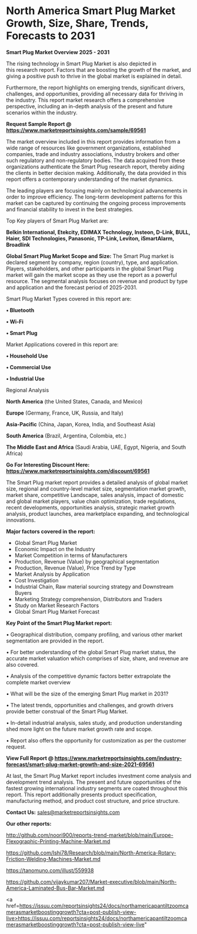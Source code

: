 # North America Smart Plug Market Growth, Size, Share, Trends, Forecasts to 2031

<Strong> Smart Plug Market Overview 2025 - 2031</strong>

The rising technology in Smart Plug Market is also depicted in this research report. Factors that are boosting the growth of the market, and giving a positive push to thrive in the global market is explained in detail.

Furthermore, the report highlights on emerging trends, significant drivers, challenges, and opportunities, providing all necessary data for thriving in the industry. This report market research offers a comprehensive perspective, including an in-depth analysis of the present and future scenarios within the industry.

<strong>Request Sample Report @ <a href=https://www.marketreportsinsights.com/sample/69561>https://www.marketreportsinsights.com/sample/69561</a></strong>

The market overview included in this report provides information from a wide range of resources like government organizations, established companies, trade and industry associations, industry brokers and other such regulatory and non-regulatory bodies. The data acquired from these organizations authenticate the Smart Plug research report, thereby aiding the clients in better decision making. Additionally, the data provided in this report offers a contemporary understanding of the market dynamics.

The leading players are focusing mainly on technological advancements in order to improve efficiency. The long-term development patterns for this market can be captured by continuing the ongoing process improvements and financial stability to invest in the best strategies.

Top Key players of Smart Plug Market are:

<strong>Belkin International, Etekcity, EDIMAX Technology, Insteon, D-Link, BULL, Haier, SDI Technologies, Panasonic, TP-Link, Leviton, iSmartAlarm, Broadlink</strong>

<strong><b>Global Smart Plug Market Scope and Size:</b></strong>
The Smart Plug market is declared segment by company, region (country), type, and application. Players, stakeholders, and other participants in the global Smart Plug market will gain the market scope as they use the report as a powerful resource. The segmental analysis focuses on revenue and product by type and application and the forecast period of 2025-2031.

Smart Plug Market Types covered in this report are:

<strong>• Bluetooth

• Wi-Fi

• Smart Plug</strong>

Market Applications covered in this report are:

<strong>• Household Use

• Commercial Use

• Industrial Use</strong> 

Regional Analysis

<strong>North America</strong> (the United States, Canada, and Mexico)

<strong>Europe</strong> (Germany, France, UK, Russia, and Italy)

<strong>Asia-Pacific</strong> (China, Japan, Korea, India, and Southeast Asia)

<strong>South America</strong> (Brazil, Argentina, Colombia, etc.)

<strong>The Middle East and Africa</strong> (Saudi Arabia, UAE, Egypt, Nigeria, and South Africa)

<strong>Go For Interesting Discount Here: <a href=https://www.marketreportsinsights.com/discount/69561>https://www.marketreportsinsights.com/discount/69561</a></strong>

The Smart Plug market report provides a detailed analysis of global market size, regional and country-level market size, segmentation market growth, market share, competitive Landscape, sales analysis, impact of domestic and global market players, value chain optimization, trade regulations, recent developments, opportunities analysis, strategic market growth analysis, product launches, area marketplace expanding, and technological innovations.

<strong><b>Major factors covered in the report:</b></strong>
<ul>
  <li>Global Smart Plug Market </li>
  <li>Economic Impact on the Industry</li>
  <li>Market Competition in terms of Manufacturers</li>
  <li>Production, Revenue (Value) by geographical segmentation</li>
  <li>Production, Revenue (Value), Price Trend by Type</li>
  <li>Market Analysis by Application</li>
  <li>Cost Investigation</li>
  <li>Industrial Chain, Raw material sourcing strategy and Downstream Buyers</li>
  <li>Marketing Strategy comprehension, Distributors and Traders</li>
  <li>Study on Market Research Factors</li>
  <li>Global Smart Plug Market Forecast</li>
</ul>

<strong><b>Key Point of the Smart Plug Market report:</b></strong>

• Geographical distribution, company profiling, and various other market segmentation are provided in the report.

• For better understanding of the global Smart Plug market status, the accurate market valuation which comprises of size, share, and revenue are also covered.

• Analysis of the competitive dynamic factors better extrapolate the complete market overview

• What will be the size of the emerging Smart Plug market in 2031?

• The latest trends, opportunities and challenges, and growth drivers provide better construal of the Smart Plug Market.

• In-detail industrial analysis, sales study, and production understanding shed more light on the future market growth rate and scope.

• Report also offers the opportunity for customization as per the customer request.

<strong><b>View Full Report @ <a href=https://www.marketreportsinsights.com/industry-forecast/smart-plug-market-growth-and-size-2021-69561>https://www.marketreportsinsights.com/industry-forecast/smart-plug-market-growth-and-size-2021-69561</a></b></strong>


At last, the Smart Plug Market report includes investment come analysis and development trend analysis. The present and future opportunities of the fastest growing international industry segments are coated throughout this report. This report additionally presents product specification, manufacturing method, and product cost structure, and price structure.

<strong>Contact Us:</strong>
sales@marketreportsinsights.com

<strong>Our other reports:</strong>

<a href=http://github.com/noori900/reports-trend-market/blob/main/Europe-Flexographic-Printing-Machine-Market.md>http://github.com/noori900/reports-trend-market/blob/main/Europe-Flexographic-Printing-Machine-Market.md</a>

<a href=https://github.com/Ishi78/Research/blob/main/North-America-Rotary-Friction-Welding-Machines-Market.md>https://github.com/Ishi78/Research/blob/main/North-America-Rotary-Friction-Welding-Machines-Market.md</a>

<a href=https://tanomuno.com/illust/559938>https://tanomuno.com/illust/559938</a>

<a href=https://github.com/vijaykumar207/Market-executive/blob/main/North-America-Laminated-Bus-Bar-Market.md>https://github.com/vijaykumar207/Market-executive/blob/main/North-America-Laminated-Bus-Bar-Market.md</a>

<a href=https://issuu.com/reportsinsights24/docs/northamericapantiltzoomcamerasmarketboostinggrowth?cta=post-publish-view-live>https://issuu.com/reportsinsights24/docs/northamericapantiltzoomcamerasmarketboostinggrowth?cta=post-publish-view-live</a>"

